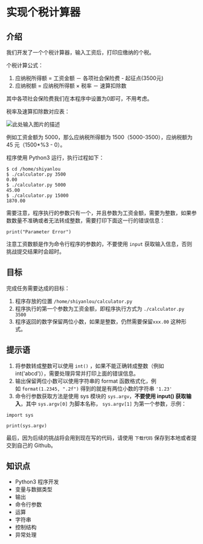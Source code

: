# 实现个税计算器

## 介绍

我们开发了一个个税计算器，输入工资后，打印应缴纳的个税。

个税计算公式：

1. 应纳税所得额 = 工资金额 － 各项社会保险费 - 起征点(3500元)
2. 应纳税额 = 应纳税所得额 × 税率 － 速算扣除数

其中各项社会保险费我们在本程序中设置为0即可，不用考虑。

税率及速算扣除数对应表：

![此处输入图片的描述](https://dn-anything-about-doc.qbox.me/document-uid1labid3537timestamp1505020786510.png)

例如工资金额为 5000，那么应纳税所得额为 1500（5000-3500），应纳税额为 45 元（1500*%3 - 0）。

程序使用 Python3 运行，执行过程如下：

```
$ cd /home/shiyanlou
$ ./calculator.py 3500
0.00
$ ./calculator.py 5000
45.00
$ ./calculator.py 15000
1870.00

```

需要注意，程序执行的参数只有一个，并且参数为工资金额，需要为整数，如果参数数量不准确或者无法转成整数，需要打印下面这一行的错误信息：

```
print("Parameter Error")

```

注意工资数额是作为命令行程序的参数的，不要使用 `input` 获取输入信息，否则挑战提交结果时会超时。

## 目标

完成任务需要达成的目标：

1. 程序存放的位置 `/home/shiyanlou/calculator.py`
2. 程序执行的第一个参数为工资金额，即程序执行方式为 `./calculator.py 3500`
3. 程序返回的数字保留两位小数，如果是整数，仍然需要保留`xxx.00` 这种形式。

## 提示语

1. 将参数转成整数可以使用 `int()` ，如果不能正确转成整数（例如 int('abcd')），需要处理异常并打印上面的错误信息。
2. 输出保留两位小数可以使用字符串的 format 函数格式化，例如 `format(1.2345, ".2f")` 得到的就是有两位小数的字符串 `'1.23'`
3. 命令行参数获取方法是使用 sys 模块的 `sys.argv`，**不要使用 input() 获取输入**，其中 `sys.argv[0]` 为脚本名称， `sys.argv[1]` 为第一个参数，示例：

```
import sys

print(sys.argv)

```

最后，因为后续的挑战将会用到现在写的代码，请使用 `下载代码` 保存到本地或者提交到自己的 Github。

## 知识点

* Python3 程序开发
* 变量与数据类型
* 输出
* 命令行参数
* 运算
* 字符串
* 控制结构
* 异常处理

